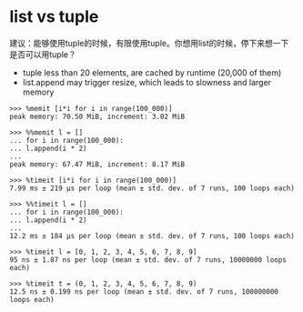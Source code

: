 # list vs tuple

建议：能够使用tuple的时候，有限使用tuple。你想用list的时候，停下来想一下是否可以用tuple？

- tuple less than 20 elements, are cached by runtime (20,000 of them)
- list.append may trigger resize, which leads to slowness and larger memory

```text
>>> %memit [i*i for i in range(100_000)] 
peak memory: 70.50 MiB, increment: 3.02 MiB

>>> %%memit l = []
... for i in range(100_000):
... l.append(i * 2)
...
peak memory: 67.47 MiB, increment: 8.17 MiB

>>> %timeit [i*i for i in range(100_000)]
7.99 ms ± 219 μs per loop (mean ± std. dev. of 7 runs, 100 loops each)

>>> %%timeit l = []
... for i in range(100_000):
... l.append(i * 2)
...
12.2 ms ± 184 μs per loop (mean ± std. dev. of 7 runs, 100 loops each)

>>> %timeit l = [0, 1, 2, 3, 4, 5, 6, 7, 8, 9]
95 ns ± 1.87 ns per loop (mean ± std. dev. of 7 runs, 10000000 loops each)

>>> %timeit t = (0, 1, 2, 3, 4, 5, 6, 7, 8, 9)
12.5 ns ± 0.199 ns per loop (mean ± std. dev. of 7 runs, 100000000 loops each)
```